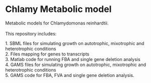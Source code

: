 # Chlamy Metabolic model
Metabolic models for Chlamydomonas reinhardtii.<br><br>
This repository includes:
<p>
1. SBML files for simulating growth on autotrophic, mixotrophic and heterotrophic conditions
<br>
2. Files mapping for genes to transcripts
<br>
3. Matlab code for running FBA and single gene deletion analysis
<br>
4. GAMS files for simulating growth on autotrophic, mixotrophic and heterotrophic conditions
<br>
5. GAMS code for FBA, FVA and single gene deletion analysis.
</p>
